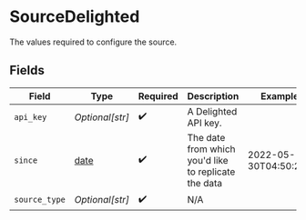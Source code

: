 # SourceDelighted

The values required to configure the source.


## Fields

| Field                                                                | Type                                                                 | Required                                                             | Description                                                          | Example                                                              |
| -------------------------------------------------------------------- | -------------------------------------------------------------------- | -------------------------------------------------------------------- | -------------------------------------------------------------------- | -------------------------------------------------------------------- |
| `api_key`                                                            | *Optional[str]*                                                      | :heavy_check_mark:                                                   | A Delighted API key.                                                 |                                                                      |
| `since`                                                              | [date](https://docs.python.org/3/library/datetime.html#date-objects) | :heavy_check_mark:                                                   | The date from which you'd like to replicate the data                 | 2022-05-30T04:50:23Z                                                 |
| `source_type`                                                        | *Optional[str]*                                                      | :heavy_check_mark:                                                   | N/A                                                                  |                                                                      |